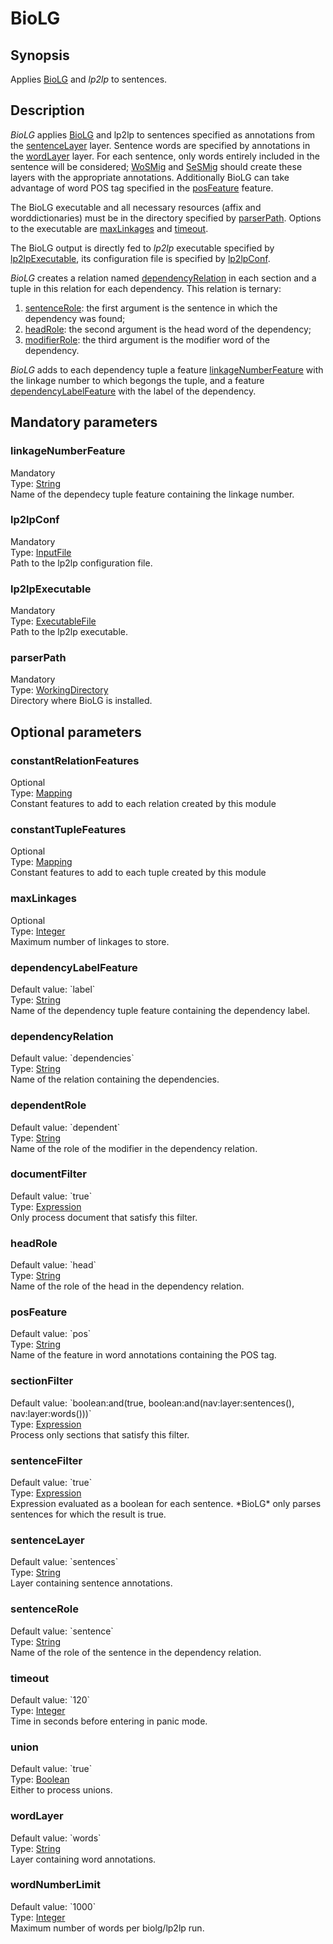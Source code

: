 <h1 class="module">BioLG</h1>

## Synopsis

Applies [BioLG](http://mars.cs.utu.fi/biolg/) and *lp2lp* to sentences.

## Description

*BioLG* applies [BioLG](http://mars.cs.utu.fi/biolg/) and lp2lp to sentences specified as annotations from the <a href="#sentenceLayer" class="param">sentenceLayer</a> layer. Sentence words are specified by annotations in the <a href="#wordLayer" class="param">wordLayer</a> layer. For each sentence, only words entirely included in the sentence will be considered; <a href="../module/WoSMig" class="module">WoSMig</a> and <a href="../module/SeSMig" class="module">SeSMig</a> should create these layers with the appropriate annotations. Additionally BioLG can take advantage of word POS tag specified in the <a href="#posFeature" class="param">posFeature</a> feature.

The BioLG executable and all necessary resources (affix and worddictionaries) must be in the directory specified by <a href="#parserPath" class="param">parserPath</a>. Options to the executable are <a href="#maxLinkages" class="param">maxLinkages</a> and <a href="#timeout" class="param">timeout</a>.

The BioLG output is directly fed to *lp2lp* executable specified by <a href="#lp2lpExecutable" class="param">lp2lpExecutable</a>, its configuration file is specified by <a href="#lp2lpConf" class="param">lp2lpConf</a>.

*BioLG* creates a relation named <a href="#dependencyRelation" class="param">dependencyRelation</a> in each section and a tuple in this relation for each dependency. This relation is ternary:
  
1. <a href="#sentenceRole" class="param">sentenceRole</a>: the first argument is the sentence in which the dependency was found;
2. <a href="#headRole" class="param">headRole</a>: the second argument is the head word of the dependency;
3. <a href="#modifierRole" class="param">modifierRole</a>: the third argument is the modifier word of the dependency.

*BioLG* adds to each dependency tuple a feature <a href="#linkageNumberFeature" class="param">linkageNumberFeature</a> with the linkage number to which begongs the tuple, and a feature <a href="#dependencyLabelFeature" class="param">dependencyLabelFeature</a> with the label of the dependency.

## Mandatory parameters

<h3 name="linkageNumberFeature" class="param">linkageNumberFeature</h3>

<div class="param-level param-level-mandatory">Mandatory
</div>
<div class="param-type">Type: <a href="../converter/java.lang.String" class="converter">String</a>
</div>
Name of the dependecy tuple feature containing the linkage number.

<h3 name="lp2lpConf" class="param">lp2lpConf</h3>

<div class="param-level param-level-mandatory">Mandatory
</div>
<div class="param-type">Type: <a href="../converter/fr.inra.maiage.bibliome.util.files.InputFile" class="converter">InputFile</a>
</div>
Path to the lp2lp configuration file.

<h3 name="lp2lpExecutable" class="param">lp2lpExecutable</h3>

<div class="param-level param-level-mandatory">Mandatory
</div>
<div class="param-type">Type: <a href="../converter/fr.inra.maiage.bibliome.util.files.ExecutableFile" class="converter">ExecutableFile</a>
</div>
Path to the lp2lp executable.

<h3 name="parserPath" class="param">parserPath</h3>

<div class="param-level param-level-mandatory">Mandatory
</div>
<div class="param-type">Type: <a href="../converter/fr.inra.maiage.bibliome.util.files.WorkingDirectory" class="converter">WorkingDirectory</a>
</div>
Directory where BioLG is installed.

## Optional parameters

<h3 name="constantRelationFeatures" class="param">constantRelationFeatures</h3>

<div class="param-level param-level-optional">Optional
</div>
<div class="param-type">Type: <a href="../converter/fr.inra.maiage.bibliome.alvisnlp.core.module.types.Mapping" class="converter">Mapping</a>
</div>
Constant features to add to each relation created by this module

<h3 name="constantTupleFeatures" class="param">constantTupleFeatures</h3>

<div class="param-level param-level-optional">Optional
</div>
<div class="param-type">Type: <a href="../converter/fr.inra.maiage.bibliome.alvisnlp.core.module.types.Mapping" class="converter">Mapping</a>
</div>
Constant features to add to each tuple created by this module

<h3 name="maxLinkages" class="param">maxLinkages</h3>

<div class="param-level param-level-optional">Optional
</div>
<div class="param-type">Type: <a href="../converter/java.lang.Integer" class="converter">Integer</a>
</div>
Maximum number of linkages to store.

<h3 name="dependencyLabelFeature" class="param">dependencyLabelFeature</h3>

<div class="param-level param-level-default-value">Default value: `label`
</div>
<div class="param-type">Type: <a href="../converter/java.lang.String" class="converter">String</a>
</div>
Name of the dependency tuple feature containing the dependency label.

<h3 name="dependencyRelation" class="param">dependencyRelation</h3>

<div class="param-level param-level-default-value">Default value: `dependencies`
</div>
<div class="param-type">Type: <a href="../converter/java.lang.String" class="converter">String</a>
</div>
Name of the relation containing the dependencies.

<h3 name="dependentRole" class="param">dependentRole</h3>

<div class="param-level param-level-default-value">Default value: `dependent`
</div>
<div class="param-type">Type: <a href="../converter/java.lang.String" class="converter">String</a>
</div>
Name of the role of the modifier in the dependency relation.

<h3 name="documentFilter" class="param">documentFilter</h3>

<div class="param-level param-level-default-value">Default value: `true`
</div>
<div class="param-type">Type: <a href="../converter/fr.inra.maiage.bibliome.alvisnlp.core.corpus.expressions.Expression" class="converter">Expression</a>
</div>
Only process document that satisfy this filter.

<h3 name="headRole" class="param">headRole</h3>

<div class="param-level param-level-default-value">Default value: `head`
</div>
<div class="param-type">Type: <a href="../converter/java.lang.String" class="converter">String</a>
</div>
Name of the role of the head in the dependency relation.

<h3 name="posFeature" class="param">posFeature</h3>

<div class="param-level param-level-default-value">Default value: `pos`
</div>
<div class="param-type">Type: <a href="../converter/java.lang.String" class="converter">String</a>
</div>
Name of the feature in word annotations containing the POS tag.

<h3 name="sectionFilter" class="param">sectionFilter</h3>

<div class="param-level param-level-default-value">Default value: `boolean:and(true, boolean:and(nav:layer:sentences(), nav:layer:words()))`
</div>
<div class="param-type">Type: <a href="../converter/fr.inra.maiage.bibliome.alvisnlp.core.corpus.expressions.Expression" class="converter">Expression</a>
</div>
Process only sections that satisfy this filter.

<h3 name="sentenceFilter" class="param">sentenceFilter</h3>

<div class="param-level param-level-default-value">Default value: `true`
</div>
<div class="param-type">Type: <a href="../converter/fr.inra.maiage.bibliome.alvisnlp.core.corpus.expressions.Expression" class="converter">Expression</a>
</div>
Expression evaluated as a boolean for each sentence. *BioLG* only parses sentences for which the result is true.

<h3 name="sentenceLayer" class="param">sentenceLayer</h3>

<div class="param-level param-level-default-value">Default value: `sentences`
</div>
<div class="param-type">Type: <a href="../converter/java.lang.String" class="converter">String</a>
</div>
Layer containing sentence annotations.

<h3 name="sentenceRole" class="param">sentenceRole</h3>

<div class="param-level param-level-default-value">Default value: `sentence`
</div>
<div class="param-type">Type: <a href="../converter/java.lang.String" class="converter">String</a>
</div>
Name of the role of the sentence in the dependency relation.

<h3 name="timeout" class="param">timeout</h3>

<div class="param-level param-level-default-value">Default value: `120`
</div>
<div class="param-type">Type: <a href="../converter/java.lang.Integer" class="converter">Integer</a>
</div>
Time in seconds before entering in panic mode.

<h3 name="union" class="param">union</h3>

<div class="param-level param-level-default-value">Default value: `true`
</div>
<div class="param-type">Type: <a href="../converter/java.lang.Boolean" class="converter">Boolean</a>
</div>
Either to process unions.

<h3 name="wordLayer" class="param">wordLayer</h3>

<div class="param-level param-level-default-value">Default value: `words`
</div>
<div class="param-type">Type: <a href="../converter/java.lang.String" class="converter">String</a>
</div>
Layer containing word annotations.

<h3 name="wordNumberLimit" class="param">wordNumberLimit</h3>

<div class="param-level param-level-default-value">Default value: `1000`
</div>
<div class="param-type">Type: <a href="../converter/java.lang.Integer" class="converter">Integer</a>
</div>
Maximum number of words per biolg/lp2lp run.

